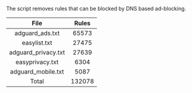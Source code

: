 The script removes rules that can be blocked by DNS based ad-blocking.


| File | Rules |
|:----:|:-----:|
| adguard_ads.txt | 65573 |
| easylist.txt | 27475 |
| adguard_privacy.txt | 27639 |
| easyprivacy.txt | 6304 |
| adguard_mobile.txt | 5087 |
| Total | 132078 |